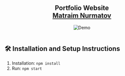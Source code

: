 <h2 align="center">
  Portfolio Website<br/>
  <a href="https://github.com/Matraim" target="_blank">Matraim Nurmatov</a>
</h2>
<div align="center">
  <img alt="Demo" src="./src//assets/images//Снимок экрана 2023-12-07 в 20.58.29.png" />
</div>

<br/>

## 🛠 Installation and Setup Instructions

1. Installation: `npm install`
2. Run: `npm start`
